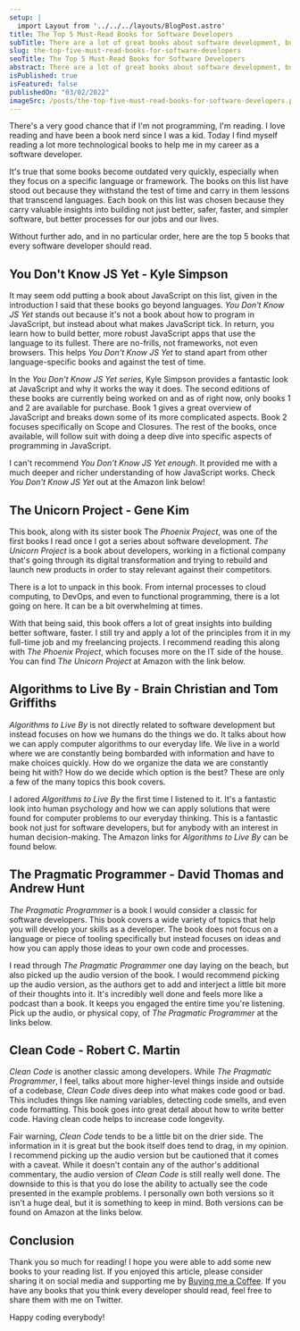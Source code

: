 ```yaml
---
setup: |
  import Layout from '../../../layouts/BlogPost.astro'
title: The Top 5 Must-Read Books for Software Developers
subTitle: There are a lot of great books about software development, but these books are some that every developer should read!
slug: the-top-five-must-read-books-for-software-developers
seoTitle: The Top 5 Must-Read Books for Software Developers
abstract: There are a lot of great books about software development, but these books are some that every developer should read!
isPublished: true
isFeatured: false
publishedOn: "03/02/2022"
imageSrc: /posts/the-top-five-must-read-books-for-software-developers.png
---
```


There's a very good chance that if I'm not programming, I'm reading. I love reading and have been a book nerd since I was a kid. Today I find myself reading a lot more technological books to help me in my career as a software developer.

It's true that some books become outdated very quickly, especially when they focus on a specific language or framework. The books on this list have stood out because they withstand the test of time and carry in them lessons that transcend languages. Each book on this list was chosen because they carry valuable insights into building not just better, safer, faster, and simpler software, but better processes for our jobs and our lives.

Without further ado, and in no particular order, here are the top 5 books that every software developer should read.

## You Don't Know JS Yet - Kyle Simpson

It may seem odd putting a book about JavaScript on this list, given in the introduction I said that these books go beyond languages. _You Don't Know JS Yet_ stands out because it's not a book about how to program in JavaScript, but instead about what makes JavaScript tick. In return, you learn how to build better, more robust JavaScript apps that use the language to its fullest. There are no-frills, not frameworks, not even browsers. This helps _You Don't Know JS Yet_ to stand apart from other language-specific books and against the test of time.

In the _You Don't Know JS Yet series_, Kyle Simpson provides a fantastic look at JavaScript and why it works the way it does. The second editions of these books are currently being worked on and as of right now, only books 1 and 2 are available for purchase. Book 1 gives a great overview of JavaScript and breaks down some of its more complicated aspects. Book 2 focuses specifically on Scope and Closures. The rest of the books, once available, will follow suit with doing a deep dive into specific aspects of programming in JavaScript.

I can't recommend _You Don't Know JS Yet enough_. It provided me with a much deeper and richer understanding of how JavaScript works. Check _You Don't Know JS Yet_ out at the Amazon link below!

<!-- <AffiliateLink
  imageSrc="//ws-na.amazon-adsystem.com/widgets/q?_encoding=UTF8&ASIN=B084DFZ6GW&Format=_SL160_&ID=AsinImage&MarketPlace=US&ServiceVersion=20070822&WS=1&tag=brockherion-20&language=en_US"
  ircSrc="https://ir-na.amazon-adsystem.com/e/ir?t=brockherion-20&language=en_US&l=li2&o=1&a=B084DFZ6GW"
>
  <div className="flex flex-col justify-between h-full">
    <div>
      <h4 className="font-bold tracking-widest">You Don't Know JS Yet</h4>
      <h5 className="ml-2">by Kyle Simpson</h5>
    </div>
    <div className="text-sm flex items-center space-x-4 mb-4">
      <a href="https://amzn.to/3C5v1ud" target="_blank">
        Physical Copy
      </a>
      <a href="https://amzn.to/3C5v1ud" target="_blank">
        Audiobook
      </a>
    </div>
  </div>
</AffiliateLink> -->

## The Unicorn Project - Gene Kim

This book, along with its sister book The _Phoenix Project_, was one of the first books I read once I got a series about software development. _The Unicorn Project_ is a book about developers, working in a fictional company that's going through its digital transformation and trying to rebuild and launch new products in order to stay relevant against their competitors.

There is a lot to unpack in this book. From internal processes to cloud computing, to DevOps, and even to functional programming, there is a lot going on here. It can be a bit overwhelming at times.

With that being said, this book offers a lot of great insights into building better software, faster. I still try and apply a lot of the principles from it in my full-time job and my freelancing projects. I recommend reading this along with _The Phoenix Project_, which focuses more on the IT side of the house. You can find _The Unicorn Project_ at Amazon with the link below.
<!-- 
<AffiliateLink
  imageSrc="//ws-na.amazon-adsystem.com/widgets/q?_encoding=UTF8&ASIN=1942788762&Format=_SL160_&ID=AsinImage&MarketPlace=US&ServiceVersion=20070822&WS=1&tag=brockherion-20&language=en_US"
  ircSrc="https://ir-na.amazon-adsystem.com/e/ir?t=brockherion-20&language=en_US&l=li2&o=1&a=1942788762"
>
  <div className="flex flex-col justify-between h-full">
    <div>
      <h4 className="font-bold tracking-widest">The Unicorn Project</h4>
      <h5 className="ml-2">by Gene Kim</h5>
    </div>
    <div className="text-sm flex items-center space-x-4 mb-4">
      <a href="https://amzn.to/3vyuKhX" target="_blank">
        Physical Copy
      </a>
      <a href="https://amzn.to/3vOj0s3" target="_blank">
        Audiobook
      </a>
    </div>
  </div>
</AffiliateLink> -->

## Algorithms to Live By - Brain Christian and Tom Griffiths

_Algorithms to Live By_ is not directly related to software development but instead focuses on how we humans do the things we do. It talks about how we can apply computer algorithms to our everyday life. We live in a world where we are constantly being bombarded with information and have to make choices quickly. How do we organize the data we are constantly being hit with? How do we decide which option is the best? These are only a few of the many topics this book covers.

I adored _Algorithms to Live By_ the first time I listened to it. It's a fantastic look into human psychology and how we can apply solutions that were found for computer problems to our everyday thinking. This is a fantastic book not just for software developers, but for anybody with an interest in human decision-making. The Amazon links for _Algorithms to Live By_ can be found below.

<!-- <AffiliateLink
  imageSrc="//ws-na.amazon-adsystem.com/widgets/q?_encoding=UTF8&ASIN=1250118360&Format=_SL160_&ID=AsinImage&MarketPlace=US&ServiceVersion=20070822&WS=1&tag=brockherion-20&language=en_US"
  ircSrc="https://ir-na.amazon-adsystem.com/e/ir?t=brockherion-20&language=en_US&l=li2&o=1&a=1250118360"
>
  <div className="flex flex-col justify-between h-full">
	<div>
	  <h4>Algorithms to Live By</h4>
	  <h5>by Brain Christian and Tom Griffiths</h5>
    </div>
    <div className="text-sm flex items-center space-x-4 mb-4">
      <a href="https://amzn.to/3vyuKhX" target="_blank">
        Physical Copy
      </a>
      <a href="https://amzn.to/3vOj0s3" target="_blank">
        Audiobook
      </a>
    </div>

  </div>
</AffiliateLink> -->

## The Pragmatic Programmer - David Thomas and Andrew Hunt

_The Pragmatic Programmer_ is a book I would consider a classic for software developers. This book covers a wide variety of topics that help you will develop your skills as a developer. The book does not focus on a language or piece of tooling specifically but instead focuses on ideas and how you can apply those ideas to your own code and processes.

I read through _The Pragmatic Programmer_ one day laying on the beach, but also picked up the audio version of the book. I would recommend picking up the audio version, as the authors get to add and interject a little bit more of their thoughts into it. It's incredibly well done and feels more like a podcast than a book. It keeps you engaged the entire time you're listening. Pick up the audio, or physical copy, of _The Pragmatic Programmer_ at the links below.

<!-- <AffiliateLink
  imageSrc="//ws-na.amazon-adsystem.com/widgets/q?_encoding=UTF8&ASIN=0135957052&Format=_SL160_&ID=AsinImage&MarketPlace=US&ServiceVersion=20070822&WS=1&tag=brockherion-20&language=en_US"
  ircSrc="https://ir-na.amazon-adsystem.com/e/ir?t=brockherion-20&language=en_US&l=li2&o=1&a=0135957052"
>
  <div className="flex flex-col justify-between h-full">
	<div>
	  <h4>The Pragmatic Programmer</h4>
	  <h5>by David Thomas and Andrew Hunt</h5>
    </div>
    <div className="text-sm flex items-center space-x-4 mb-4">
      <a href="https://amzn.to/3szpkl2" target="_blank">
        Physical Copy
      </a>
      <a href="https://amzn.to/3vuWvIp" target="_blank">
        Audiobook
      </a>
    </div>

  </div>
</AffiliateLink> -->

## Clean Code - Robert C. Martin

_Clean Code_ is another classic among developers. While _The Pragmatic Programmer_, I feel, talks about more higher-level things inside and outside of a codebase, _Clean Code_ dives deep into what makes code good or bad. This includes things like naming variables, detecting code smells, and even code formatting. This book goes into great detail about how to write better code. Having clean code helps to increase code longevity.

Fair warning, _Clean Code_ tends to be a little bit on the drier side. The information in it is great but the book itself does tend to drag, in my opinion. I recommend picking up the audio version but be cautioned that it comes with a caveat. While it doesn't contain any of the author's additional commentary, the audio version of _Clean Code_ is still really well done. The downside to this is that you do lose the ability to actually see the code presented in the example problems. I personally own both versions so it isn't a huge deal, but it is something to keep in mind. Both versions can be found on Amazon at the links below.

<!-- <AffiliateLink
  imageSrc="//ws-na.amazon-adsystem.com/widgets/q?_encoding=UTF8&ASIN=0132350882&Format=_SL160_&ID=AsinImage&MarketPlace=US&ServiceVersion=20070822&WS=1&tag=brockherion-20&language=en_US"
  ircSrc="https://ir-na.amazon-adsystem.com/e/ir?t=brockherion-20&language=en_US&l=li2&o=1&a=0132350882"
>
  <div className="flex flex-col justify-between h-full">
    <div>
      <h4>Clean Code</h4>
      <h5>by Robert C. Martin</h5>
    </div>
    <div className="text-sm flex items-center space-x-4 mb-4">
      <a href="https://amzn.to/3McaFEd" target="_blank">
        Physical Copy
      </a>
      <a href="https://amzn.to/3hwqlnJ" target="_blank">
        Audiobook
      </a>
    </div>
  </div>
</AffiliateLink> -->

## Conclusion

Thank you so much for reading! I hope you were able to add some new books to your reading list. If you enjoyed this article, please consider sharing it on social media and supporting me by [Buying me a Coffee](https://www.buymeacoffee.com/brockherion). If you have any books that you think every developer should read, feel free to share them with me on Twitter.

Happy coding everybody!
